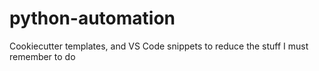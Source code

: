 # python-automation
Cookiecutter templates, and VS Code snippets to reduce the stuff I must remember to do
